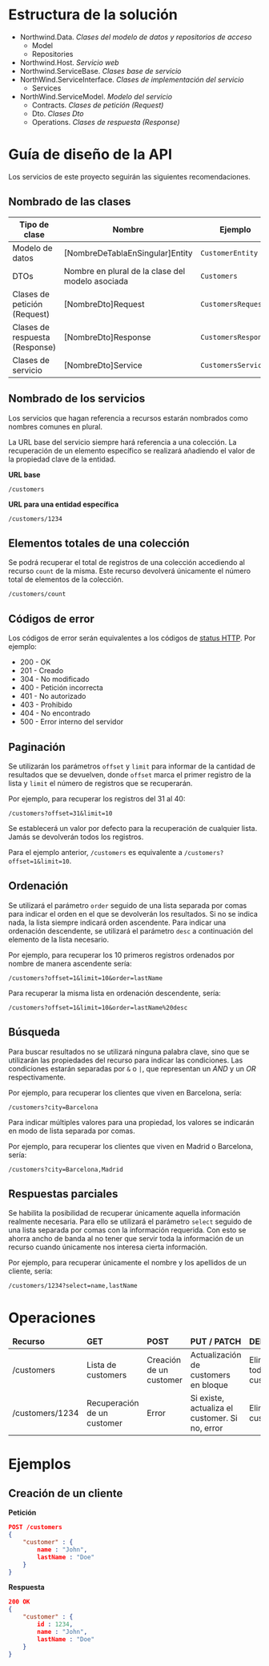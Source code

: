 # Estructura de la solución

  * Northwind.Data. *Clases del modelo de datos y repositorios de acceso*
    * Model			    
    * Repositories		
  * Northwind.Host. *Servicio web*
  * Northwind.ServiceBase. *Clases base de servicio*
  * NorthWind.ServiceInterface. *Clases de implementación del servicio*
    * Services
  * NorthWind.ServiceModel. *Modelo del servicio*
    * Contracts. *Clases de petición (Request)*
    * Dto. *Clases Dto*
    * Operations. *Clases de respuesta (Response)*

# Guía de diseño de la API

Los servicios de este proyecto seguirán las siguientes recomendaciones.

## Nombrado de las clases

<table>
	<thead>
		<tr>
			<th>Tipo de clase</th>
			<th>Nombre</th>
			<th>Ejemplo</th>
		</tr>
	</thead>
	<tbody>
		<tr>
			<td>Modelo de datos</td>
			<td>[NombreDeTablaEnSingular]Entity</td>
			<td><code>CustomerEntity</code></td>
		</tr>
		<tr>
			<td>DTOs</td>
			<td>Nombre en plural de la clase del modelo asociada</td>
			<td><code>Customers</code></td>
		</tr>
		<tr>
			<td>Clases de petición (Request)</td>
			<td>[NombreDto]Request</td>
			<td><code>CustomersRequest</code></td>
		</tr>
		<tr>
			<td>Clases de respuesta (Response)</td>
			<td>[NombreDto]Response</td>
			<td><code>CustomersResponse</code></td>
		</tr>
		<tr>
			<td>Clases de servicio</td>
			<td>[NombreDto]Service</td>
			<td><code>CustomersService</code></td>
		</tr>
	</tbody>
</table>

## Nombrado de los servicios

Los servicios que hagan referencia a recursos estarán nombrados como nombres comunes en plural.

La URL base del servicio siempre hará referencia a una colección. La recuperación de un elemento específico se realizará añadiendo el valor de la propiedad clave de la entidad.

**URL base**

	/customers

**URL para una entidad específica**

	/customers/1234

## Elementos totales de una colección

Se podrá recuperar el total de registros de una colección accediendo al recurso `count` de la misma. Este recurso devolverá únicamente el número total de elementos de la colección.

	/customers/count

## Códigos de error

Los códigos de error serán equivalentes a los códigos de [status HTTP](http://es.wikipedia.org/wiki/Anexo:C%C3%B3digos_de_estado_HTTP). Por ejemplo:

  * 200 - OK
  * 201 - Creado
  * 304 - No modificado
  * 400 - Petición incorrecta
  * 401 - No autorizado
  * 403 - Prohibido
  * 404 - No encontrado
  * 500 - Error interno del servidor

## Paginación

Se utilizarán los parámetros `offset` y `limit` para informar de la cantidad de resultados que se devuelven, donde `offset` marca el primer registro de la lista y `limit` el número de registros que se recuperarán.

Por ejemplo, para recuperar los registros del 31 al 40:

	/customers?offset=31&limit=10

Se establecerá un valor por defecto para la recuperación de cualquier lista. Jamás se devolverán todos los registros. 

Para el ejemplo anterior, `/customers` es equivalente a `/customers?offset=1&limit=10`.

## Ordenación

Se utilizará el parámetro `order` seguido de una lista separada por comas para indicar el orden en el que se devolverán los resultados. Si no se indica nada, la lista siempre indicará orden ascendente. Para indicar una ordenación descendente, se utilizará el parámetro `desc` a continuación del elemento de la lista necesario.

Por ejemplo, para recuperar los 10 primeros registros ordenados por nombre de manera ascendente sería:

	/customers?offset=1&limit=10&order=lastName

Para recuperar la misma lista en ordenación descendente, sería:

	/customers?offset=1&limit=10&order=lastName%20desc

## Búsqueda

Para buscar resultados no se utilizará ninguna palabra clave, sino que se utilizarán las propiedades del recurso para indicar las condiciones. Las condiciones estarán separadas por `&` o `|`, que representan un *AND* y un *OR* respectivamente.

Por ejemplo, para recuperar los clientes que viven en Barcelona, sería:

	/customers?city=Barcelona

Para indicar múltiples valores para una propiedad, los valores se indicarán en modo de lista separada por comas.

Por ejemplo, para recuperar los clientes que viven en Madrid o Barcelona, sería:

	/customers?city=Barcelona,Madrid

## Respuestas parciales

Se habilita la posibilidad de recuperar únicamente aquella información realmente necesaria. Para ello se utilizará el parámetro `select` seguido de una lista separada por comas con la información requerida. Con esto se ahorra ancho de banda al no tener que servir toda la información de un recurso cuando únicamente nos interesa cierta información.

Por ejemplo, para recuperar únicamente el nombre y los apellidos de un cliente, sería: 

	/customers/1234?select=name,lastName

# Operaciones

<table>
	<thead>
		<tr>
			<td><strong>Recurso</strong></td>
			<td><strong>GET</strong></td>
			<td><strong>POST</strong></td>
			<td><strong>PUT / PATCH</strong></td>
			<td><strong>DELETE<strong></td>
		</tr>
	</thead>
	<tbody>
		<tr>
			<td>/customers</td>
			<td>Lista de customers</td>
			<td>Creación de un customer</td>
			<td>Actualización de customers en bloque</td>
			<td>Elimina todos los customers</td>
		</tr>
		<tr>
			<td>/customers/1234</td>
			<td>Recuperación de un customer</td>
			<td>Error</td>
			<td>Si existe, actualiza el customer. Si no, error</td>
			<td>Elimina el customer</td>
		</tr>
	</tbody>
</table>

# Ejemplos

## Creación de un cliente 

**Petición**

```json
POST /customers
{
	"customer" : {
		name : "John",
		lastName : "Doe"
	}
}
```

**Respuesta**

```json
200 OK
{
	"customer" : {
		id : 1234,
		name : "John",
		lastName : "Doe"
	}
}
```
